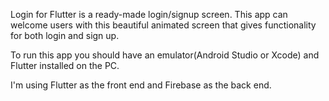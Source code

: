 Login for Flutter is a ready-made login/signup screen. This app can welcome users with this beautiful animated screen that gives functionality for both login and sign up.

To run this app you should have an emulator(Android Studio or Xcode) and Flutter installed on the PC.

I'm using Flutter as the front end and Firebase as the back end.




